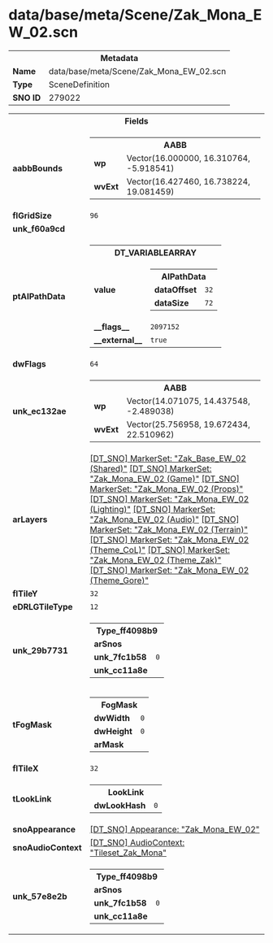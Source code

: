 <h1>data/base/meta/Scene/Zak_Mona_EW_02.scn</h1><table><tr><th colspan="100%">Metadata</th></tr><tr><td><b>Name</b></td><td>data/base/meta/Scene/Zak_Mona_EW_02.scn</td></tr><tr><td><b>Type</b></td><td>SceneDefinition</td></tr><tr><td><b>SNO ID</b></td><td>279022</td></tr></table>

<table><tr><th colspan="100%">Fields</th></tr><tr><td><b>aabbBounds</b></td><td><table><tr><th colspan="100%">AABB</th></tr><tr><td><b>wp</b></td><td>Vector(16.000000, 16.310764, -5.918541)</td></tr><tr><td><b>wvExt</b></td><td>Vector(16.427460, 16.738224, 19.081459)</td></tr></table>

</td></tr><tr><td><b>flGridSize</b></td><td><code>96</code></td></tr><tr><td><b>unk_f60a9cd</b></td><td></td></tr><tr><td><b>ptAIPathData</b></td><td><table><tr><th colspan="100%">DT_VARIABLEARRAY</th></tr><tr><td><b>value</b></td><td><table><tr><th colspan="100%">AIPathData</th></tr><tr><td><b>dataOffset</b></td><td><code>32</code></td></tr><tr><td><b>dataSize</b></td><td><code>72</code></td></tr></table>

</td></tr><tr><td><b>__flags__</b></td><td><code>2097152</code></td></tr><tr><td><b>__external__</b></td><td><code>true</code></td></tr></table>

</td></tr><tr><td><b>dwFlags</b></td><td><code>64</code></td></tr><tr><td><b>unk_ec132ae</b></td><td><table><tr><th colspan="100%">AABB</th></tr><tr><td><b>wp</b></td><td>Vector(14.071075, 14.437548, -2.489038)</td></tr><tr><td><b>wvExt</b></td><td>Vector(25.756958, 19.672434, 22.510962)</td></tr></table>

</td></tr><tr><td><b>arLayers</b></td><td><a href="..\MarkerSet\Zak_Base_EW_02 (Shared).mrk.md">[DT_SNO] MarkerSet: "Zak_Base_EW_02 (Shared)"</a>
<a href="..\MarkerSet\Zak_Mona_EW_02 (Game).mrk.md">[DT_SNO] MarkerSet: "Zak_Mona_EW_02 (Game)"</a>
<a href="..\MarkerSet\Zak_Mona_EW_02 (Props).mrk.md">[DT_SNO] MarkerSet: "Zak_Mona_EW_02 (Props)"</a>
<a href="..\MarkerSet\Zak_Mona_EW_02 (Lighting).mrk.md">[DT_SNO] MarkerSet: "Zak_Mona_EW_02 (Lighting)"</a>
<a href="..\MarkerSet\Zak_Mona_EW_02 (Audio).mrk.md">[DT_SNO] MarkerSet: "Zak_Mona_EW_02 (Audio)"</a>
<a href="..\MarkerSet\Zak_Mona_EW_02 (Terrain).mrk.md">[DT_SNO] MarkerSet: "Zak_Mona_EW_02 (Terrain)"</a>
<a href="..\MarkerSet\Zak_Mona_EW_02 (Theme_CoL).mrk.md">[DT_SNO] MarkerSet: "Zak_Mona_EW_02 (Theme_CoL)"</a>
<a href="..\MarkerSet\Zak_Mona_EW_02 (Theme_Zak).mrk.md">[DT_SNO] MarkerSet: "Zak_Mona_EW_02 (Theme_Zak)"</a>
<a href="..\MarkerSet\Zak_Mona_EW_02 (Theme_Gore).mrk.md">[DT_SNO] MarkerSet: "Zak_Mona_EW_02 (Theme_Gore)"</a>
</td></tr><tr><td><b>flTileY</b></td><td><code>32</code></td></tr><tr><td><b>eDRLGTileType</b></td><td><code>12</code></td></tr><tr><td><b>unk_29b7731</b></td><td><table><tr><th colspan="100%">Type_ff4098b9</th></tr><tr><td><b>arSnos</b></td><td></td></tr><tr><td><b>unk_7fc1b58</b></td><td><code>0</code></td></tr><tr><td><b>unk_cc11a8e</b></td><td></td></tr></table>

</td></tr><tr><td><b>tFogMask</b></td><td><table><tr><th colspan="100%">FogMask</th></tr><tr><td><b>dwWidth</b></td><td><code>0</code></td></tr><tr><td><b>dwHeight</b></td><td><code>0</code></td></tr><tr><td><b>arMask</b></td><td></td></tr></table>

</td></tr><tr><td><b>flTileX</b></td><td><code>32</code></td></tr><tr><td><b>tLookLink</b></td><td><table><tr><th colspan="100%">LookLink</th></tr><tr><td><b>dwLookHash</b></td><td><code>0</code></td></tr></table>

</td></tr><tr><td><b>snoAppearance</b></td><td><a href="..\Appearance\Zak_Mona_EW_02.app.md">[DT_SNO] Appearance: "Zak_Mona_EW_02"</a></td></tr><tr><td><b>snoAudioContext</b></td><td><a href="..\AudioContext\Tileset_Zak_Mona.auc.md">[DT_SNO] AudioContext: "Tileset_Zak_Mona"</a></td></tr><tr><td><b>unk_57e8e2b</b></td><td><table><tr><th colspan="100%">Type_ff4098b9</th></tr><tr><td><b>arSnos</b></td><td></td></tr><tr><td><b>unk_7fc1b58</b></td><td><code>0</code></td></tr><tr><td><b>unk_cc11a8e</b></td><td></td></tr></table>

</td></tr></table>

